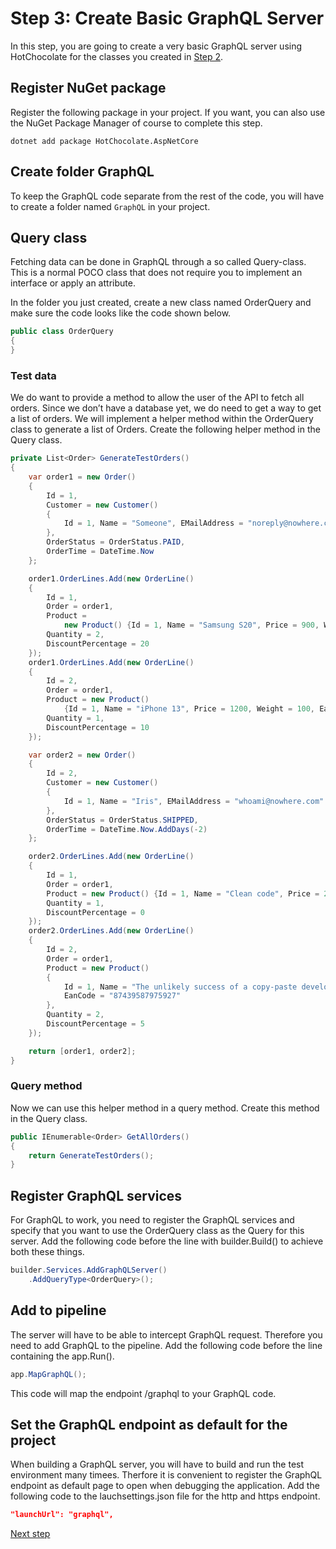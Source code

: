 # Step 3: Create Basic GraphQL Server

In this step, you are going to create a very basic GraphQL server using HotChocolate for the classes you created in [Step 2](Step2.md).

## Register NuGet package

Register the following package in your project. If you want, you can also use the NuGet Package Manager of course to complete this step.

```shell
dotnet add package HotChocolate.AspNetCore
```

## Create folder GraphQL
To keep the GraphQL code separate from the rest of the code, you will have to create a folder named `GraphQL` in your project.

## Query class
Fetching data can be done in GraphQL through a so called Query-class. This is a normal POCO class that does not require you to implement an interface or apply an attribute.

In the folder you just created, create a new class named OrderQuery and make sure the code looks like the code shown below.

```csharp
public class OrderQuery
{
}
```

### Test data
We do want to provide a method to allow the user of the API to fetch all orders. Since we don’t have a database yet, we do need to get a way to get a list of orders. We will implement a helper method within the OrderQuery class to generate a list of Orders. Create the following helper method in the Query class.

```csharp
private List<Order> GenerateTestOrders()
{
    var order1 = new Order()
    {
        Id = 1,
        Customer = new Customer()
        {
            Id = 1, Name = "Someone", EMailAddress = "noreply@nowhere.com"
        },
        OrderStatus = OrderStatus.PAID,
        OrderTime = DateTime.Now
    };

    order1.OrderLines.Add(new OrderLine()
    {
        Id = 1,
        Order = order1,
        Product =
            new Product() {Id = 1, Name = "Samsung S20", Price = 900, Weight = 100, EanCode = "4985791347598"},
        Quantity = 2,
        DiscountPercentage = 20
    });
    order1.OrderLines.Add(new OrderLine()
    {
        Id = 2,
        Order = order1,
        Product = new Product()
            {Id = 1, Name = "iPhone 13", Price = 1200, Weight = 100, EanCode = "498430958307598"},
        Quantity = 1,
        DiscountPercentage = 10
    });

    var order2 = new Order()
    {
        Id = 2,
        Customer = new Customer()
        {
            Id = 1, Name = "Iris", EMailAddress = "whoami@nowhere.com"
        },
        OrderStatus = OrderStatus.SHIPPED,
        OrderTime = DateTime.Now.AddDays(-2)
    };

    order2.OrderLines.Add(new OrderLine()
    {
        Id = 1,
        Order = order1,
        Product = new Product() {Id = 1, Name = "Clean code", Price = 20, Weight = 200, EanCode = "94359324590380"},
        Quantity = 1,
        DiscountPercentage = 0
    });
    order2.OrderLines.Add(new OrderLine()
    {
        Id = 2,
        Order = order1,
        Product = new Product()
        {
            Id = 1, Name = "The unlikely success of a copy-paste developer", Price = 30, Weight = 150,
            EanCode = "87439587975927"
        },
        Quantity = 2,
        DiscountPercentage = 5
    });

    return [order1, order2];
}
```
### Query method
Now we can use this helper method in a query method. Create this method in the Query class.

```csharp
public IEnumerable<Order> GetAllOrders()
{
    return GenerateTestOrders();
}
```

## Register GraphQL services
For GraphQL to work, you need to register the GraphQL services and specify that you want to use the OrderQuery class as the Query for this server. Add the following code before the line with builder.Build() to achieve both these things.

```csharp
builder.Services.AddGraphQLServer()
    .AddQueryType<OrderQuery>();
```

## Add to pipeline
The server will have to be able to intercept GraphQL request. Therefore you need to add GraphQL to the pipeline. Add the following code before the line containing the app.Run().

```csharp
app.MapGraphQL();
```

This code will map the endpoint /graphql to your GraphQL code.

## Set the GraphQL endpoint as default for the project

When building a GraphQL server, you will have to build and run the test environment many timees. Therfore it is convenient to register the GraphQL endpoint as default page to open when debugging the application. Add the following code to the lauchsettings.json file for the http and https endpoint.

```json
"launchUrl": "graphql",
```

[Next step](./Step4.md)





